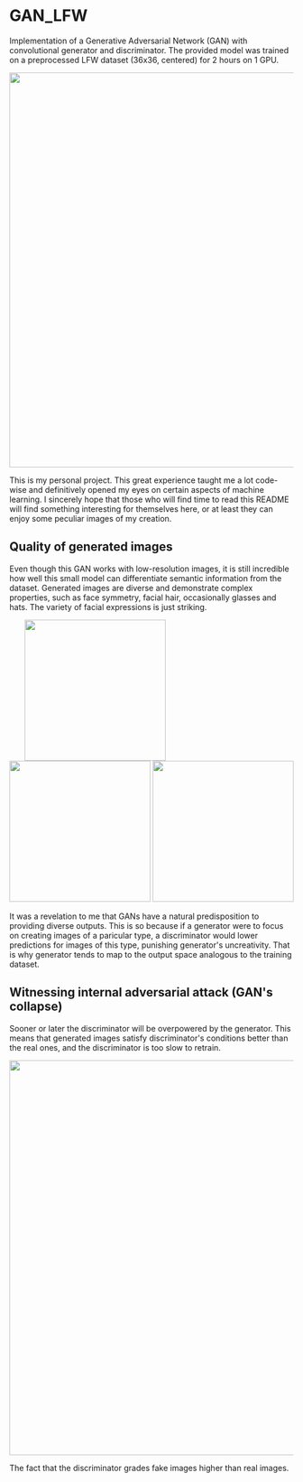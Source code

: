 # GAN_LFW

Implementation of a Generative Adversarial Network (GAN) with convolutional generator and discriminator. The provided model was trained on a preprocessed LFW dataset (36x36, centered) for 2 hours on 1 GPU.

<p align="center">
  <img src="https://user-images.githubusercontent.com/42875258/143950484-9a8dbbb9-8807-436d-b639-7bc0b54cadd4.gif" width="700">
</p>

This is my personal project. This great experience taught me a lot code-wise and definitively opened my eyes on certain aspects of machine learning. I sincerely hope that those who will find time to read this README will find something interesting for themselves here, or at least they can enjoy some peculiar images of my creation.

## Quality of generated images

Even though this GAN works with low-resolution images, it is still incredible how well this small model can differentiate semantic information from the dataset. Generated images are diverse and demonstrate complex properties, such as face symmetry, facial hair, occasionally glasses and hats. The variety of facial expressions is just striking.

<p align="center">
  <img src="https://user-images.githubusercontent.com/42875258/143947116-ea1f6bde-145e-47fe-844d-8b8c64a88380.png" width="250" style="margin-right: 200px;">
  <img src="https://user-images.githubusercontent.com/42875258/143947122-8401c65b-ab14-4139-80e5-b6193e0d0888.png" width="250">
  <img src="https://user-images.githubusercontent.com/42875258/143947125-fd302735-ac9a-425e-8374-13aa294f8b34.png" width="250">
</p>

It was a revelation to me that GANs have a natural predisposition to providing diverse outputs. This is so because if a generator were to focus on creating images of a paricular type, a discriminator would lower predictions for images of this type, punishing generator's uncreativity. That is why generator tends to map to the output space analogous to the training dataset.  

## Witnessing internal adversarial attack (GAN's collapse)

Sooner or later the discriminator will be overpowered by the generator. This means that generated images satisfy discriminator's conditions better than the real ones, and the discriminator is too slow to retrain. 


<p align="center">
  <img src="https://user-images.githubusercontent.com/42875258/143959911-a0f2e9df-71b7-4108-9a61-b6def7e57086.png" width="700">
</p>

The fact that the discriminator grades fake images higher than real images.
